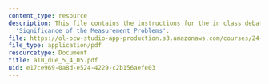 ```yaml
---
content_type: resource
description: This file contains the instructions for the in class debate on the topic
  'Significance of the Measurement Problems'.
file: https://ol-ocw-studio-app-production.s3.amazonaws.com/courses/24-111-philosophy-of-quantum-mechanics-spring-2005/e17ce9690a8de5244229c2b156aefe03_a10_due_5_4_05.pdf
file_type: application/pdf
resourcetype: Document
title: a10_due_5_4_05.pdf
uid: e17ce969-0a8d-e524-4229-c2b156aefe03
---
```

